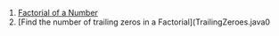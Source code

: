 1.  [Factorial of a Number](factorial.java)
2.  [Find the number of trailing zeros in a Factorial](TrailingZeroes.java0
